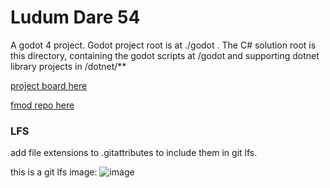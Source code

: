 # Ludum Dare 54

A godot 4 project. Godot project root is at ./godot .
The C# solution root is this directory, containing the godot scripts at /godot and supporting dotnet library projects in /dotnet/** 

[project board here](https://trello.com/b/SRqaRI8K/ludum-dare-54)

[fmod repo here](https://github.com/dsmiller95/ludum-dare-54-fmod)




### LFS 

add file extensions to .gitattributes to include them in git lfs.

this is a git lfs image:
![image](lfs-image.png)
